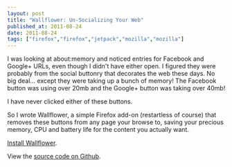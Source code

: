 ```yaml
---
layout: post
title: "Wallflower: Un-Socializing Your Web"
published_at: 2011-08-24
date: 2011-08-24
tags: ["firefox","firefox","jetpack","mozilla","mozilla"]
---
```


I was looking at about:memory and noticed entries for Facebook and Google+ URLs, even though I didn't have either open. I figured they were probably from the social buttonry that decorates the web these days. No big deal... except they were taking up a bunch of memory! The Facebook button was using over 20mb and the Google+ button was taking over 40mb!

I have never clicked either of these buttons.

So I wrote Wallflower, a simple Firefox add-on (restartless of course) that removes these buttons from any page your browse to, saving your precious memory, CPU and battery life for the content you actually want.

[Install Wallflower](http://j.mp/nLG8wX).

View the [source code on Github](https://github.com/autonome/Wallflower).